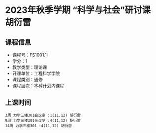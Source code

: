 # 2023年秋季学期 “科学与社会”研讨课 胡衍雷






## 课程信息

- 课程号：FS1001.1I
- 学分：1
- 教学类型：理论课
- 开课单位：工程科学学院
- 课程类别：通修
- 课程层次：本科计划内课程

## 上课时间

```
3周 力学三楼301会议室 :1(11,12) 胡衍雷
9周 力学三楼301会议室 :4(11,12) 胡衍雷
14周 力学三楼301 :4(11,12) 胡衍雷
```

